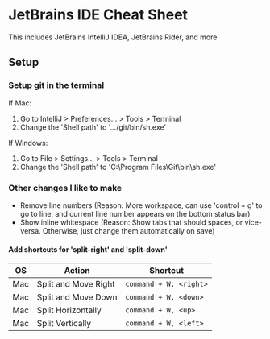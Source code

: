 # JetBrains IDE Cheat Sheet
This includes JetBrains IntelliJ IDEA, JetBrains Rider, and more


## Setup

### Setup git in the terminal
If Mac:
1. Go to IntelliJ > Preferences... > Tools > Terminal
2. Change the 'Shell path' to '.../git/bin/sh.exe'

If Windows:
1. Go to File > Settings... > Tools > Terminal
2. Change the 'Shell path' to 'C:\Program Files\Git\bin\sh.exe'


### Other changes I like to make

- Remove line numbers (Reason: More workspace, can use 'control + g' to go to line, and current line number appears on the bottom status bar)
- Show inline whitespace (Reason: Show tabs that should spaces, or vice-versa. Otherwise, just change them automatically on save)

#### Add shortcuts for 'split-right' and 'split-down'

| OS      | Action                | Shortcut                 |
| ------- | --------------------- | ------------------------ |
| Mac     | Split and Move Right  | `command + W, <right>`   | 
| Mac     | Split and Move Down   | `command + W, <down>`    | 
| Mac     | Split Horizontally    | `command + W, <up>`      | 
| Mac     | Split Vertically      | `command + W, <left>`    |
